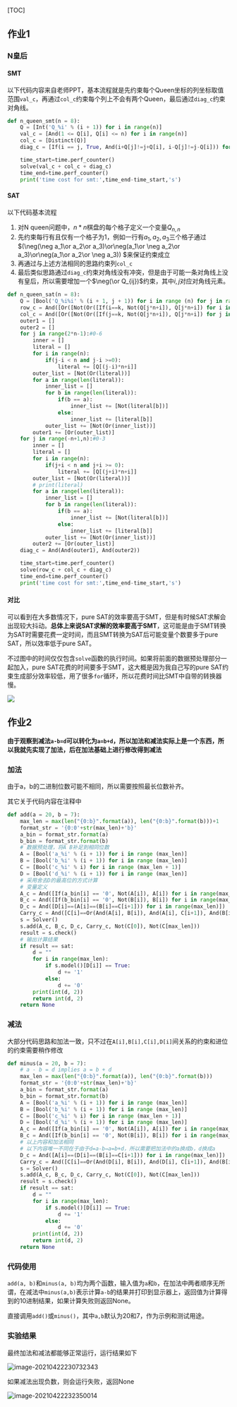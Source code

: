 [TOC]

## 作业1

### N皇后

#### SMT

以下代码内容来自老师PPT，基本流程就是先约束每个Queen坐标的列坐标取值范围`val_c`，再通过`col_c`约束每个列上不会有两个Queen，最后通过`diag_c`约束对角线。

```python
def n_queen_smt(n = 8):
    Q = [Int('Q_%i' % (i + 1)) for i in range(n)]
    val_c = [And(1 <= Q[i], Q[i] <= n) for i in range(n)]
    col_c = [Distinct(Q)]
    diag_c = [If(i == j, True, And(i+Q[j]!=j+Q[i], i-Q[j]!=j-Q[i])) for i in range(n) for j in range(i)]

    time_start=time.perf_counter()
    solve(val_c + col_c + diag_c)
    time_end=time.perf_counter()
    print('time cost for smt:',time_end-time_start,'s')
```

#### SAT

以下代码基本流程

1. 对N queen问题中，$n*n$棋盘的每个格子定义一个变量$Q_{n,n}$
2. 先约束每行有且仅有一个格子为1，例如一行有$a_1,a_2,a_3$三个格子通过$(\neg(\neg a_1\or a_2\or a_3)\or\neg(a_1\or \neg a_2\or a_3)\or\neg(a_1\or a_2\or \neg a_3)) $来保证约束成立
3. 再通过与上述方法相同的思路约束列`col_c`
4. 最后类似思路通过`diag_c`约束对角线没有冲突，但是由于可能一条对角线上没有皇后，所以需要增加一个$\neg(\or Q_{ij})$约束，其中$i,j$对应对角线元素。

```python
def n_queen_sat(n = 8):
    Q = [Bool('Q_%i%i' % (i + 1, j + 1)) for i in range (n) for j in range(n)]
    row_c = And([Or([Not(Or([If(i==k, Not(Q[j*n+i]), Q[j*n+i]) for i in range(n)])) for k in range(n)]) for j in range(n)])  #每一行有且仅有一个为True
    col_c = And([Or([Not(Or([If(j==k, Not(Q[j*n+i]), Q[j*n+i]) for j in range(n)])) for k in range(n)]) for i in range(n)])  #每一列有且仅有一个为True
    outer1 = []
    outer2 = []
    for j in range(2*n-1):#0-6
        inner = []
        literal = []
        for i in range(n):
            if(j-i < n and j-i >=0):
                literal += [Q[(j-i)*n+i]]
        outer_list = [Not(Or(literal))]
        for a in range(len(literal)):
            inner_list = []
            for b in range(len(literal)):
                if(b == a):
                    inner_list += [Not(literal[b])]
                else:
                    inner_list += [literal[b]]
            outer_list += [Not(Or(inner_list))]
        outer1 += [Or(outer_list)]
    for j in range(-n+1,n):#0-3
        inner = []
        literal = []
        for i in range(n):
            if(j+i < n and j+i >= 0):
                literal += [Q[(j+i)*n+i]]
        outer_list = [Not(Or(literal))]
        # print(literal)
        for a in range(len(literal)):
            inner_list = []
            for b in range(len(literal)):
                if(b == a):
                    inner_list += [Not(literal[b])]
                else:
                    inner_list += [literal[b]]
            outer_list += [Not(Or(inner_list))]
        outer2 += [Or(outer_list)]
    diag_c = And(And(outer1), And(outer2))

    time_start=time.perf_counter()
    solve(row_c + col_c + diag_c)
    time_end=time.perf_counter()
    print('time cost for smt:',time_end-time_start,'s')
```

#### 对比

可以看到在大多数情况下，pure SAT的效率要高于SMT，但是有时候SAT求解会出现较大抖动。**总体上来说SAT求解的效率要高于SMT**，这可能是由于SMT转换为SAT时需要花费一定时间，而且SMT转换为SAT后可能变量个数要多于pure SAT，所以效率低于pure SAT。

不过图中的时间仅仅包含`solve`函数的执行时间。如果将前面的数据预处理部分一起加入，pure SAT花费的时间要多于SMT，这大概是因为我自己写的pure SAT约束生成部分效率较低，用了很多`for`循环，所以花费时间比SMT中自带的转换器慢。

![](lab1.assets/compare.png)

## 作业2

**由于观察到减法`a-b=d`可以转化为`a=b+d`，所以加法和减法实际上是一个东西，所以我就先实现了加法，后在加法基础上进行修改得到减法**

### 加法

由于a，b的二进制位数可能不相同，所以需要按照最长位数补齐。

其它关于代码内容在注释中

```python
def add(a = 20, b = 7):
    max_len = max(len("{0:b}".format(a)), len("{0:b}".format(b)))+1
    format_str = '{0:0'+str(max_len)+'b}'
    a_bin = format_str.format(a)
    b_bin = format_str.format(b)
    # 数据预处理，将A B补足到相同位数
    A = [Bool('a_%i' % (i + 1)) for i in range (max_len)]
    B = [Bool('b_%i' % (i + 1)) for i in range (max_len)]
    C = [Bool('c_%i' % i) for i in range (max_len + 1)]
    D = [Bool('d_%i' % (i + 1)) for i in range (max_len)]
    # 采用舍去D的最高位的方式计算
    # 变量定义
    A_c = And([If(a_bin[i] == '0', Not(A[i]), A[i]) for i in range(max_len)])	# 将A的二进制数字形式化为表达式
    B_c = And([If(b_bin[i] == '0', Not(B[i]), B[i]) for i in range(max_len)])	# 将B的二进制数字形式化为表达式
    D_c = And([D[i]==(A[i]==(B[i]==C[i+1])) for i in range(max_len)])	# 约束A[i],B[i],C[i],D[i]间关系
    Carry_c = And([C[i]==Or(And(A[i], B[i]), And(A[i], C[i+1]), And(B[i], C[i+1])) for i in range(max_len)])	# 约束进位关系
    s = Solver()
    s.add(A_c, B_c, D_c, Carry_c, Not(C[0]), Not(C[max_len]))
    result = s.check()
    # 输出计算结果
    if result == sat:
        d = ""
        for i in range(max_len):
            if s.model()[D[i]] == True:
                d += '1'
            else:
                d += '0'
        print(int(d, 2))
        return int(d, 2)
   	return None
```

### 减法

大部分代码思路和加法一致，只不过在`A[i],B[i],C[i],D[i]`间关系的约束和进位的约束需要稍作修改

```python
def minus(a = 20, b = 7):
    # a - b = d implies a = b + d
    max_len = max(len("{0:b}".format(a)), len("{0:b}".format(b)))
    format_str = '{0:0'+str(max_len)+'b}'
    a_bin = format_str.format(a)
    b_bin = format_str.format(b)
    A = [Bool('a_%i' % (i + 1)) for i in range (max_len)]
    B = [Bool('b_%i' % (i + 1)) for i in range (max_len)]
    C = [Bool('c_%i' % i) for i in range (max_len + 1)]
    D = [Bool('d_%i' % (i + 1)) for i in range (max_len)]
    A_c = And([If(a_bin[i] == '0', Not(A[i]), A[i]) for i in range(max_len)])
    B_c = And([If(b_bin[i] == '0', Not(B[i]), B[i]) for i in range(max_len)])
    # 以上内容和加法相同
    # 以下内容唯一不同在于由于d=a-b⇔a=b+d，所以需要把加法中的a换成b，d换成a
    D_c = And([A[i]==(D[i]==(B[i]==C[i+1])) for i in range(max_len)])
    Carry_c = And([C[i]==Or(And(D[i], B[i]), And(D[i], C[i+1]), And(B[i], C[i+1])) for i in range(max_len)])
    s = Solver()
    s.add(A_c, B_c, D_c, Carry_c, Not(C[0]), Not(C[max_len]))
    result = s.check()
    if result == sat:
        d = ""
        for i in range(max_len):
            if s.model()[D[i]] == True:
                d += '1'
            else:
                d += '0'
        print(int(d, 2))
        return int(d, 2)
	return None
```

### 代码使用

`add(a, b)`和`minus(a, b)`均为两个函数，输入值为`a`和`b`，在加法中两者顺序无所谓，在减法中`minus(a,b)`表示计算`a-b`的结果并打印到显示器上，返回值为计算得到的10进制结果，如果计算失败则返回None。

直接调用`add()`或`minus()`，其中`a,b`默认为20和7，作为示例和测试用途。

### 实验结果

最终加法和减法都能够正常运行，运行结果如下

![image-20210422230732343](lab1.assets/image-20210422230732343.png)

如果减法出现负数，则会运行失败，返回None

![image-20210422232350014](lab1.assets/image-20210422232350014.png)

